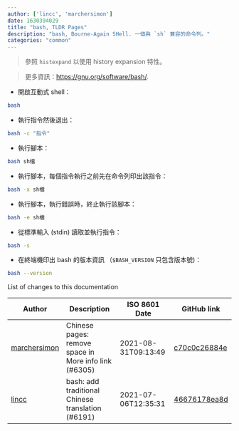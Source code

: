 ```yaml
---
author: ['lincc', 'marchersimon']
date: 1630394029
title: "bash, TLDR Pages"
description: "bash, Bourne-Again SHell. 一個與 `sh` 兼容的命令列。"
categories: "common"
---
```

> 參照 `histexpand` 以使用 history expansion 特性。

> 更多資訊：<https://gnu.org/software/bash/>.

- 開啟互動式 shell：

```bash
bash
```

- 執行指令然後退出：

```bash
bash -c "指令"
```

- 執行腳本：

```bash
bash sh檔
```

- 執行腳本，每個指令執行之前先在命令列印出該指令：

```bash
bash -x sh檔
```

- 執行腳本，執行錯誤時，終止執行該腳本：

```bash
bash -e sh檔
```

- 從標準輸入 (stdin) 讀取並執行指令：

```bash
bash -s
```

- 在終端機印出 bash 的版本資訊 （`$BASH_VERSION` 只包含版本號)：

```bash
bash --version
```
List of changes to this documentation


Author | Description | ISO 8601 Date | GitHub link
------|-----|-----|-----
[marchersimon](mailto:50295997+marchersimon@users.noreply.github.com) | Chinese pages: remove space in More info link (#6305) | 2021-08-31T09:13:49 | [c70c0c26884e](https://github.com/tldr-pages/tldr/commit/c70c0c26884ee74fabb640cd842d1e4c72d9df4b)
[lincc](mailto:46962923+blueskyson@users.noreply.github.com) | bash: add traditional Chinese translation (#6191) | 2021-07-06T12:35:31 | [46676178ea8d](https://github.com/tldr-pages/tldr/commit/46676178ea8d507709e4776f21b4e1316ea9e90c)

